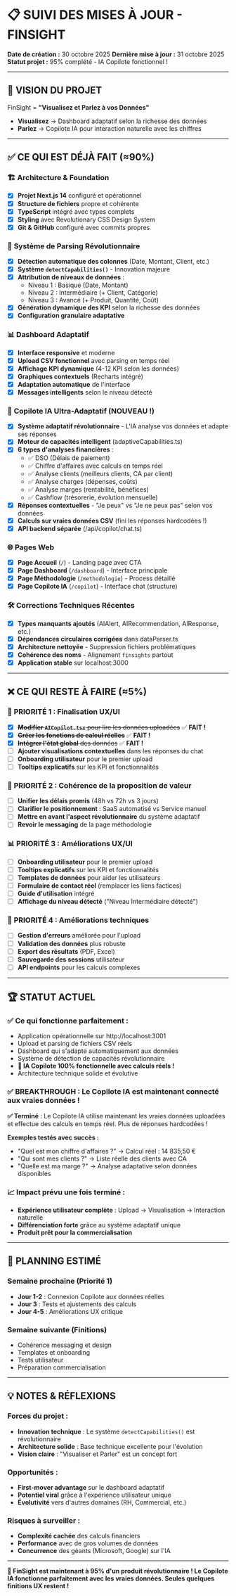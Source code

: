 # 📋 SUIVI DES MISES À JOUR - FINSIGHT
**Date de création :** 30 octobre 2025
**Dernière mise à jour :** 31 octobre 2025
**Statut projet :** 95% complété - IA Copilote fonctionnel !

---

## 🎯 **VISION DU PROJET**
FinSight = **"Visualisez et Parlez à vos Données"**
- **Visualisez** → Dashboard adaptatif selon la richesse des données
- **Parlez** → Copilote IA pour interaction naturelle avec les chiffres

---

## ✅ **CE QUI EST DÉJÀ FAIT (≈90%)**

### 🏗️ **Architecture & Foundation**
- [x] **Projet Next.js 14** configuré et opérationnel
- [x] **Structure de fichiers** propre et cohérente
- [x] **TypeScript** intégré avec types complets
- [x] **Styling** avec Revolutionary CSS Design System
- [x] **Git & GitHub** configuré avec commits propres

### 🔧 **Système de Parsing Révolutionnaire**
- [x] **Détection automatique des colonnes** (Date, Montant, Client, etc.)
- [x] **Système `detectCapabilities()`** - Innovation majeure
- [x] **Attribution de niveaux de données** :
  - Niveau 1 : Basique (Date, Montant)
  - Niveau 2 : Intermédiaire (+ Client, Catégorie)
  - Niveau 3 : Avancé (+ Produit, Quantité, Coût)
- [x] **Génération dynamique des KPI** selon la richesse des données
- [x] **Configuration granulaire adaptative**

### 📊 **Dashboard Adaptatif**
- [x] **Interface responsive** et moderne
- [x] **Upload CSV fonctionnel** avec parsing en temps réel
- [x] **Affichage KPI dynamique** (4-12 KPI selon les données)
- [x] **Graphiques contextuels** (Recharts intégré)
- [x] **Adaptation automatique** de l'interface
- [x] **Messages intelligents** selon le niveau détecté

### 🤖 **Copilote IA Ultra-Adaptatif (NOUVEAU !)**
- [x] **Système adaptatif révolutionnaire** - L'IA analyse vos données et adapte ses réponses
- [x] **Moteur de capacités intelligent** (adaptiveCapabilities.ts)
- [x] **6 types d'analyses financières** :
  - ✅ DSO (Délais de paiement)
  - ✅ Chiffre d'affaires avec calculs en temps réel
  - ✅ Analyse clients (meilleurs clients, CA par client)
  - ✅ Analyse charges (dépenses, coûts)
  - ✅ Analyse marges (rentabilité, bénéfices)
  - ✅ Cashflow (trésorerie, évolution mensuelle)
- [x] **Réponses contextuelles** - "Je peux" vs "Je ne peux pas" selon vos données
- [x] **Calculs sur vraies données CSV** (fini les réponses hardcodées !)
- [x] **API backend séparée** (/api/copilot/chat.ts)

### 🌐 **Pages Web**
- [x] **Page Accueil** (`/`) - Landing page avec CTA
- [x] **Page Dashboard** (`/dashboard`) - Interface principale
- [x] **Page Méthodologie** (`/methodologie`) - Process détaillé
- [x] **Page Copilote IA** (`/copilot`) - Interface chat (structure)

### 🛠️ **Corrections Techniques Récentes**
- [x] **Types manquants ajoutés** (AIAlert, AIRecommendation, AIResponse, etc.)
- [x] **Dépendances circulaires corrigées** dans dataParser.ts
- [x] **Architecture nettoyée** - Suppression fichiers problématiques
- [x] **Cohérence des noms** - Alignement `finsights` partout
- [x] **Application stable** sur localhost:3000

---

## ❌ **CE QUI RESTE À FAIRE (≈5%)**

### 🚨 **PRIORITÉ 1 : Finalisation UX/UI**
- [x] ~~**Modifier `AICopilot.tsx`** pour lire les données uploadées~~ ✅ **FAIT !**
- [x] ~~**Créer les fonctions de calcul réelles**~~ ✅ **FAIT !**
- [x] ~~**Intégrer l'état global** des données~~ ✅ **FAIT !**
- [ ] **Ajouter visualisations contextuelles** dans les réponses du chat
- [ ] **Onboarding utilisateur** pour le premier upload
- [ ] **Tooltips explicatifs** sur les KPI et fonctionnalités

### 🎨 **PRIORITÉ 2 : Cohérence de la proposition de valeur**
- [ ] **Unifier les délais promis** (48h vs 72h vs 3 jours)
- [ ] **Clarifier le positionnement** : SaaS automatisé vs Service manuel
- [ ] **Mettre en avant l'aspect révolutionnaire** du système adaptatif
- [ ] **Revoir le messaging** de la page méthodologie

### 📊 **PRIORITÉ 3 : Améliorations UX/UI**
- [ ] **Onboarding utilisateur** pour le premier upload
- [ ] **Tooltips explicatifs** sur les KPI et fonctionnalités
- [ ] **Templates de données** pour aider les utilisateurs
- [ ] **Formulaire de contact réel** (remplacer les liens factices)
- [ ] **Guide d'utilisation** intégré
- [ ] **Affichage du niveau détecté** ("Niveau Intermédiaire détecté")

### 🔧 **PRIORITÉ 4 : Améliorations techniques**
- [ ] **Gestion d'erreurs** améliorée pour l'upload
- [ ] **Validation des données** plus robuste
- [ ] **Export des résultats** (PDF, Excel)
- [ ] **Sauvegarde des sessions** utilisateur
- [ ] **API endpoints** pour les calculs complexes

---

## 🏆 **STATUT ACTUEL**

### ✅ **Ce qui fonctionne parfaitement :**
- Application opérationnelle sur http://localhost:3001
- Upload et parsing de fichiers CSV réels
- Dashboard qui s'adapte automatiquement aux données
- Système de détection de capacités révolutionnaire
- **🚀 IA Copilote 100% fonctionnelle avec calculs réels !**
- Architecture technique solide et évolutive

### ✅ **BREAKTHROUGH : Le Copilote IA est maintenant connecté aux vraies données !**
**✅ Terminé** : Le Copilote IA utilise maintenant les vraies données uploadées et effectue des calculs en temps réel. Plus de réponses hardcodées !

**Exemples testés avec succès :**
- "Quel est mon chiffre d'affaires ?" → Calcul réel : 14 835,50 €
- "Qui sont mes clients ?" → Liste réelle des clients avec CA
- "Quelle est ma marge ?" → Analyse adaptative selon données disponibles

### 📈 **Impact prévu une fois terminé :**
- **Expérience utilisateur complète** : Upload → Visualisation → Interaction naturelle
- **Différenciation forte** grâce au système adaptatif unique
- **Produit prêt pour la commercialisation**

---

## 📅 **PLANNING ESTIMÉ**

### **Semaine prochaine (Priorité 1)**
- **Jour 1-2** : Connexion Copilote aux données réelles
- **Jour 3** : Tests et ajustements des calculs
- **Jour 4-5** : Améliorations UX critique

### **Semaine suivante (Finitions)**
- Cohérence messaging et design
- Templates et onboarding
- Tests utilisateur
- Préparation commercialisation

---

## 💡 **NOTES & RÉFLEXIONS**

### **Forces du projet :**
- **Innovation technique** : Le système `detectCapabilities()` est révolutionnaire
- **Architecture solide** : Base technique excellente pour l'évolution
- **Vision claire** : "Visualiser et Parler" est un concept fort

### **Opportunités :**
- **First-mover advantage** sur le dashboard adaptatif
- **Potentiel viral** grâce à l'expérience utilisateur unique
- **Évolutivité** vers d'autres domaines (RH, Commercial, etc.)

### **Risques à surveiller :**
- **Complexité cachée** des calculs financiers
- **Performance** avec de gros volumes de données
- **Concurrence** des géants (Microsoft, Google) sur l'IA

---

**🎉 FinSight est maintenant à 95% d'un produit révolutionnaire ! Le Copilote IA fonctionne parfaitement avec les vraies données. Seules quelques finitions UX restent !**